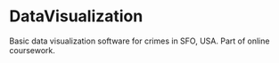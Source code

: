 # DataVisualization
Basic data visualization software for crimes in SFO, USA. Part of online coursework.
